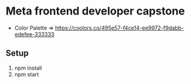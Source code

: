 # Meta frontend developer capstone

- Color Palette => https://coolors.co/495e57-f4ce14-ee9972-f9dabb-edefee-333333

## Setup

1. npm install
2. npm start
